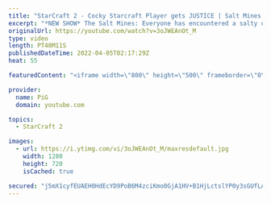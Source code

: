 ```yaml
---
title: "StarCraft 2 - Cocky Starcraft Player gets JUSTICE | Salt Mines #2"
excerpt: "*NEW SHOW* The Salt Mines: Everyone has encountered a salty opponent on the ladder before. Send in your funniest, saltiest replays to RateMyStarCraft@gmail.com with “Salt Mines” in the title + in the body of the email add your IGN & Rank & Why you think your opponent got salty. -- 🐷 Second Channel for"
originalUrl: https://youtube.com/watch?v=3oJWEAnOt_M
type: video
length: PT40M11S
publishedDateTime: 2022-04-05T02:17:29Z
heat: 55

featuredContent: "<iframe width=\"800\" height=\"500\" frameborder=\"0\" src=\"https://www.youtube.com/embed/3oJWEAnOt_M\" allow=\"accelerometer; autoplay; encrypted-media; gyroscope; picture-in-picture\" allowfullscreen></iframe>"

provider:
  name: PiG
  domain: youtube.com

topics:
  - StarCraft 2

images:
  - url: https://i.ytimg.com/vi/3oJWEAnOt_M/maxresdefault.jpg
    width: 1280
    height: 720
    isCached: true

secured: "j5mX1cyfEUAEH0HdEcYD9PoB6M4zciKmo0GjA1HV+B1HjLctslYP0y3sGUfLASuGWglwGBf4Q1RjWMxspNIEqI6//JAAWzII08Y4MXTP4TXwCn41CreJ1/i9NOHaxL94AwfMD8cWulVk8sZ7TH1MOrOFrqnMnLuqki7xGySfQKhaJMcXkSFTBIw4DMYkbe5bYPYVnNd0vIVgEdaDy5Nqbex1RVADie2wQ7663UKkgJUQa27fhLNpj1W4diUEJEpHHuRg5xUq8HinFIhGBofKHPF2+xRxynexM30qL7X5o6+2I6tdO1vOtrvqrE/0xaQPch+ANMdQk2EJDCGSOiIyxGtMfH0Nr1JAjZVj6zZFl1H0uq33NHQdOX6XseLfbVsCy8kfzIezYW9eXMMkJ27x5hW93uDaWGHlVmW8KXQDKIE=;j/4oNhC2Afbxr6de5XVbFA=="
---
```


